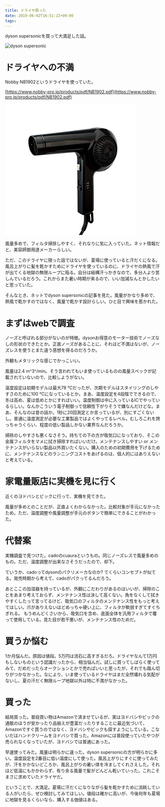 ```yaml
---
title: ドライヤ買った
date: 2019-06-02T16:51:22+09:00
tags: 
---
```


dyson supersonicを買って大満足した話。



![dyson supersonic](https://www.dyson.co.jp/medialibrary/Group/ShopContent/Gallery%20Lightbox/Supersonic/Dyson_Supersonic_Gallery_White_Silver_Zoom.ashx?bc=ffffff)

# ドライヤへの不満

Nobby NB1902というドライヤを使っていた。

[https://www.nobby-pro.jp/products/pdf/NB1902.pdf](https://www.nobby-pro.jp/products/pdf/NB1902.pdf)

![Nobby NB1902](316fzaheZ6L._SX425_.jpg)

風量多めで、フィルタ掃除しやすく、それなりに気に入っていた。ネット情報だと、美容師御用達メーカーらしい。

ただ、このドライヤに限った話ではないが、夏場に使っていると汗だくになる。風呂上がりに髪を乾かすためにドライヤを使っているのに、ドライヤの熱風で汗が出てくる地獄の無限ループに陥る。自分は結構汗っかきなので、多分人より苦しんでいるだろう。これからまた暑い時期が来るので、いい加減なんとかしたいと思っていた。

そんなとき、ネットでdyson supersonicの記事を見た。風量がかなり多めで、熱風で乾かすのではなく、風量で乾かす設計らしい。ひと目で興味を惹かれた。

# まずはwebで調査

ノーズと呼ばれる部分がないのが特徴。dysonお得意のモーター技術でノーズなしの形状のできたとか。正直ノーズがあることに、それほど不満はないが、ノーズレスを使うとまた違う感想を得るのだろうか。

外観もメタリックな感じでかっこいい。

風量は2.4 m^3^/min。そう言われてもいま使っているものの風量スペックが記載されていないので、比較しようがない。

温度設定は初期モデルは最大78 ℃だったが、次期モデルはスタイリングのしやすさのために100 ℃になっているとか。まあ、温度設定を4段階でできるので、冬は高め、夏は低めとかにすればいい。温度制御は中に入っているICでやっているらしい。なんかこういう電子制御って信頼性下がりそうで嫌なんだけどな。まあ、そんなのは昔の話か。1秒に20回測定とか言っているが、別にすごくないし。普通に温度測定が必要な工業製品ではよくやってるレベル。むしろこれを誇っちゃうくらい、程度の低い製品しかない業界なんだろうか。

掃除のしやすさも悪くなさそう。持ちての下の方が吸気口になっており、そこの金属フィルタをマメに拭き掃除すればいいだけ。メンテナンスしやすい or メンテナンスがいらない製品以外買いたくない。購入のための初期費用を下げるために、メンテナンスなどのランニングコストをあげるのは、個人的にはありえないと考えている。

# 家電量販店に実機を見に行く

近くのヨドバシとビックに行って、実機を見てきた。

風量が多めとのことだが、正直よくわからなかった。比較対象が手元になかったため。ただ、温度調整や風量調整が手元のボタンで簡単にできることがわかった。

# 代替案

実機調査で見つけた。cadoのcuauraというもの。同じノーズレスで風量多めのもの。ただ、温度調整が出来なさそうだったので、却下。

ていうか、cadoってdysonのパクリメーカなのか? てくらいコンセプトが似てる。発売時期から考えて、cadoがパクってるんだろう。

あとここの加湿器を持っているが、外観にこだわりがあるのはいいが、掃除のことをあまり考えておらず、メンテナンス性は決して高くない。角をなくして拭きやすくしたって言ってるけど、吸気口のフィルタのメンテナンス性をもっと考えてほしい。爪がありえないほどめっちゃ硬い上に、フィルタが軟弱すぎてすぐちぎれる。 もうめんどくさいから、吸気口を含め、底面全体を汎用フィルタで覆って使用している。見た目が若干悪いが、メンテナンス性のためだ。

# 買うか悩む

1か月悩んだ。原因は値段。5万円は流石に高すぎるだろ。ドライヤなんて1万円もしないものという認識だったから、相当悩んだ。試しに買ってしばらく使ってみて、だめだったらオークションとかで売ればいいと思ったが、それでも踏ん切りがつかなかった。なにより、いま使っているドライヤはまだ全然壊れる気配がないし、夏の汗だく無限ループ地獄以外は特に不満がなかった。

# 買った

結局買った。普段買い物はAmazonで済ませているが、実はヨドバシやビックの通販のほうが安かったり品揃えが豊富だったりすることに最近気づいて、Amazonですぐ買うのではなく、ヨドバシやビックも探すようにしている。こないだはハンドクリームをヨドバシで買った。Amazonには普段使っていたやつが売られなくなっていたが、ヨドバシでは普通にあった。

早速使ってみた。風量は明らかに違った。dyson supersonicの方が明らかに多い。温度設定を2番目に低い温度にして使った。風呂上がりにすぐに使ってみたが、汗をかかないどころか、風呂上がりの暑い体を冷ましてくれさえした。それほど低温にもかかわらず、有り余る風量で髪がどんどん乾いていった。これこそまさに求めていたドライヤだ。

ということで、大満足。夏場に汗だくになりながら髪を乾かすために消耗している人がいたら、ぜひ検討してみてほしい。値段は確かに高いが、今後何年も夏場に地獄を見るくらいなら、購入する価値はある。